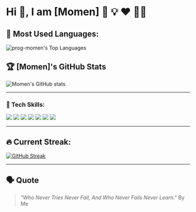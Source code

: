 # Hi 👋, I am [Momen] 🚀 💡 ❤️ 🚴‍♂️

## 🚀 Most Used Languages:
![prog-momen's Top Languages](https://github-readme-stats.vercel.app/api/top-langs/?username=prog-momen&theme=vue-dark&show_icons=true&hide_border=true&layout=compact)
## 🏆 [Momen]'s GitHub Stats
![Momen's GitHub stats](https://github-readme-stats.vercel.app/api?username=prog-momen&show_icons=true&theme=dark)

---

### 🔧 Tech Skills:
<p align="left">
  <img src="https://img.shields.io/badge/Windows-0078D6?style=flat&logo=windows&logoColor=white" />
  <img src="https://img.shields.io/badge/VS%20Code-0078D4.svg?style=flat&logo=visual-studio-code&logoColor=white" />
  <img src="https://img.shields.io/badge/Git-F05032.svg?style=flat&logo=git&logoColor=white" />
  <img src="https://img.shields.io/badge/HTML-E34F26.svg?style=flat&logo=html5&logoColor=white" />
  <img src="https://img.shields.io/badge/CSS-1572B6.svg?style=flat&logo=css3&logoColor=white" />
  <img src="https://img.shields.io/badge/JavaScript-F7DF1E.svg?style=flat&logo=javascript&logoColor=black" />
  <img src="https://img.shields.io/badge/React-61DAFB.svg?style=flat&logo=react&logoColor=black" />
</p>

---

## 🔥 Current Streak:
[![GitHub Streak](https://github-readme-streak-stats.herokuapp.com?user=prog-momen)](https://git.io/streak-stats)

---

## 🗣 Quote
> *"Who Never Tries Never Fail, And Who Never Fails Never Learn."*
By Me
